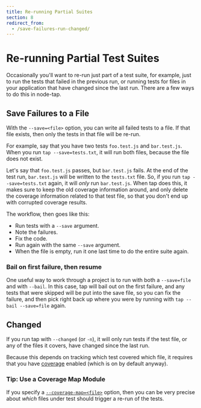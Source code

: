 ```yaml
---
title: Re-running Partial Suites
section: 8
redirect_from:
  - /save-failures-run-changed/
---
```


# Re-running Partial Test Suites

Occasionally you'll want to re-run just part of a test suite, for example, just
to run the tests that failed in the previous run, or running tests for files in
your application that have changed since the last run.  There are a few ways to
do this in node-tap.

## Save Failures to a File

With the `--save=<file>` option, you can write all failed tests to a file.  If
that file exists, then only the tests in that file will be re-run.

For example, say that you have two tests `foo.test.js` and `bar.test.js`.  When
you run `tap --save=tests.txt`, it will run both files, because the file does
not exist.

Let's say that `foo.test.js` passes, but `bar.test.js` fails.  At the end of
the test run, `bar.test.js` will be written to the `tests.txt` file.  So, if
you run `tap --save=tests.txt` again, it will _only_ run `bar.test.js`.  When
tap does this, it makes sure to keep the old coverage information around, and
only delete the coverage information related to that test file, so that you
don't end up with corrupted coverage results.

The workflow, then goes like this:

- Run tests with a `--save` argument.
- Note the failures.
- Fix the code.
- Run again with the same `--save` argument.
- When the file is empty, run it one last time to do the entire suite again.

### Bail on first failure, then resume

One useful way to work through a project is to run with both a `--save=file`
and with `--bail`.  In this case, tap will bail out on the first failure, and
any tests that were skipped will be put into the save file, so you can fix the
failure, and then pick right back up where you were by running with `tap --bail
--save=file` again.

## Changed

If you run tap with `--changed` (or `-n`), it will only run tests if the test
file, or any of the files it covers, have changed since the last run.

Because this depends on tracking which test covered which file, it requires
that you have [coverage](/docs/coverage/) enabled (which is on by default anyway).

### Tip: Use a Coverage Map Module

If you specify a [`--coverage-map=<file>`](/docs/coverage-map/) option, then you can
be very precise about _which_ files under test should trigger a re-run of the
tests.
